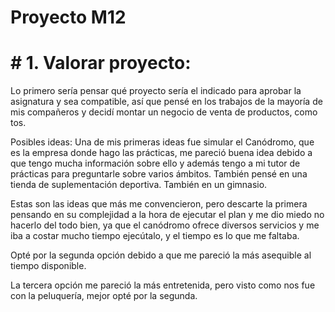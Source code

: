 # Proyecto M12

# # 1. Valorar proyecto:

Lo primero sería pensar qué proyecto sería el indicado para aprobar la asignatura y sea compatible, así que pensé en los trabajos de la mayoría de mis compañeros y decidí montar un negocio de venta de productos, como tos.

Posibles ideas:
Una de mis primeras ideas fue simular el Canódromo, que es la empresa donde hago las prácticas, me pareció buena idea debido a que tengo mucha información sobre ello y además tengo a mi tutor de prácticas para preguntarle sobre varios ámbitos.
También pensé en una tienda de suplementación deportiva.
También en un gimnasio.

Estas son las ideas que más me convencieron, pero descarte la primera pensando en su complejidad a la hora de ejecutar el plan y me dio miedo no hacerlo del todo bien, ya que el canódromo ofrece diversos servicios y me iba a costar mucho tiempo ejecútalo, y el tiempo es lo que me faltaba.

Opté por la segunda opción debido a que me pareció la más asequible al tiempo disponible.

La tercera opción me pareció la más entretenida, pero visto como nos fue con la peluquería, mejor opté por la segunda.
